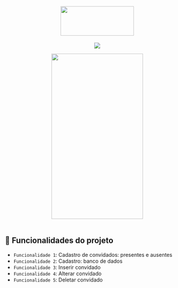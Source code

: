 <h1 align="center"> 
  <img src="https://user-images.githubusercontent.com/29150094/168430155-d56d8a7c-fdb7-46de-9ee8-004ce1170072.png" width="200" height="80" />  
</h1>
<p align="center">
<img src="http://img.shields.io/static/v1?label=STATUS&message=EM%20DESENVOLVIMENTO&color=GREEN&style=for-the-badge"/>
</p> 
<div align="middle">
<img src="https://user-images.githubusercontent.com/29150094/167489519-e2ba2d13-8939-490d-820e-b17ed9bef3e0.gif" width="250" height="450" /> 
</div> </br>
  
## :hammer: Funcionalidades do projeto

- `Funcionalidade 1`: Cadastro de convidados: presentes e ausentes
- `Funcionalidade 2`: Cadastro: banco de dados
- `Funcionalidade 3`: Inserir convidado
- `Funcionalidade 4`: Alterar convidado
- `Funcionalidade 5`: Deletar convidado


